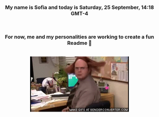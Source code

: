 


<div align="center">
<h3 >My name is Sofia and today is Saturday, 25 September, 14:18 GMT-4</h3><br>
<h3 >For now, me and my personalities are working to create a fun Readme 👋
</h3><br>
<img src='img/dwight.gif' alt='working...'/>
</div>
